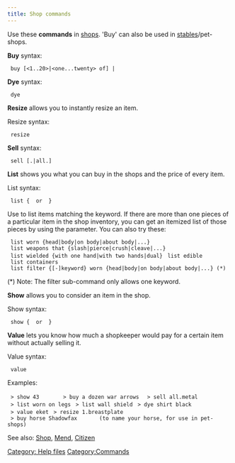 ```yaml
---
title: Shop commands
---
```


Use these **commands** in [shops](shop "wikilink"). 'Buy' can also be
used in [stables](stable "wikilink")/pet-shops.

**Buy** syntax:

` buy [<1..20>|<one...twenty> of] `<keyword>`|`<number>

**Dye** syntax:

` dye `<keyword>` `<colour>

**Resize** allows you to instantly resize an item.

Resize syntax:

` resize `<name>

**Sell** syntax:

` sell [`<number>`.|all.]`<keyword>

**List** shows you what you can buy in the shops and the price of every
item.

List syntax:

` list { `<keywords>` or `<number>` }`

Use <keyword> to list items matching the keyword. If there are more than
one pieces of a particular item in the shop inventory, you can get an
itemized list of those pieces by using the <number> parameter. You can
also try these:

` list worn {head|body|on body|about body|...}`
` list weapons that {slash|pierce|crush|cleave|...}`
` list wielded {with one hand|with two hands|dual}`
` list edible`
` list containers`
` list filter {[-]keyword} worn {head|body|on body|about body|...} (*)`

(\*) Note: The filter sub-command only allows one keyword.

**Show** allows you to consider an item in the shop.

Show syntax:

` show { `<keywords>` or `<number>` }`

**Value** lets you know how much a shopkeeper would pay for a certain
item without actually selling it.

Value syntax:

` value `<name>

Examples:

` > show 43      `
` > buy a dozen war arrows `
` > sell all.metal`
` > list worn on legs`
` > list wall shield`
` > dye shirt black`
` > value eket`
` > resize 1.breastplate`
` > buy horse Shadowfax       (to name your horse, for use in pet-shops)`

See also: [Shop](Shop "wikilink"), [Mend](Mend "wikilink"),
[Citizen](Citizen "wikilink")

[Category: Help files](Category:_Help_files "wikilink")
[Category:Commands](Category:Commands "wikilink")